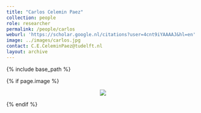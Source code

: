 ```yaml
---
title: "Carlos Celemin Paez"
collection: people
role: researcher
permalink: /people/carlos
weburl: 'https://scholar.google.nl/citations?user=4cnt9iYAAAAJ&hl=en'
image: ../images/carlos.jpg
contact: C.E.CeleminPaez@tudelft.nl
layout: archive
---
```

{% include base_path %}

{% if page.image %}
<p align="center"><img src="page.image"/> </p>
{% endif %}